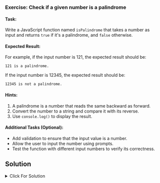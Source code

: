 ### Exercise: Check if a given number is a palindrome

#### Task:
Write a JavaScript function named `isPalindrome` that takes a number as input and returns `true` if it's a palindrome, and `false` otherwise.

#### Expected Result:
For example, if the input number is 121, the expected result should be:
```
121 is a palindrome.
```
If the input number is 12345, the expected result should be:
```
12345 is not a palindrome.
```

#### Hints:
1. A palindrome is a number that reads the same backward as forward.
2. Convert the number to a string and compare it with its reverse.
3. Use `console.log()` to display the result.

#### Additional Tasks (Optional):
- Add validation to ensure that the input value is a number.
- Allow the user to input the number using prompts.
- Test the function with different input numbers to verify its correctness.


## Solution

<details>
  <summary>Click For Solution</summary>

```JS
const palindrome = (n) => {

    let str = n.toString();

    let resulkt = "";
    for(let i = str.length - 1 ; i >=0 ; i--){
        resulkt+=str[i];
    }

    return resulkt == str ? true : false;
}


console.log(palindrome(701))

```

[Previous Exercise](../11/README.md) | [Index](../../README.md) | [Next Exercise](../13/README.md)